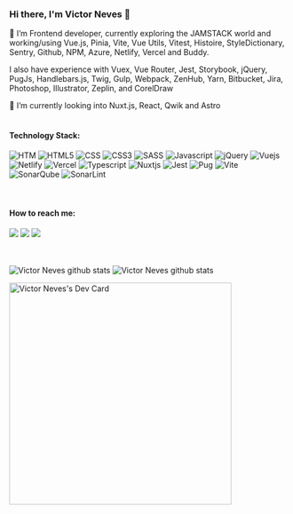 ### Hi there, I'm Victor Neves 👋


🔭 I’m Frontend developer, currently exploring the JAMSTACK world and working/using Vue.js, Pinia, Vite, Vue Utils, Vitest, Histoire, StyleDictionary, Sentry, Github, NPM, Azure, Netlify, Vercel and Buddy.

I also have experience with Vuex, Vue Router, Jest, Storybook, jQuery, PugJs, Handlebars.js, Twig, Gulp, Webpack, ZenHub, Yarn, Bitbucket, Jira, Photoshop, Illustrator, Zeplin, and CorelDraw


🌱 I’m currently looking into Nuxt.js, React, Qwik and Astro
<br/><br/>

#### Technology Stack:

![HTM](https://img.shields.io/badge/html-%23239120.svg?&style=for-the-badge&logo=html5&logoColor=white) ![HTML5](https://img.shields.io/badge/html5%20-%23E34F26.svg?&style=for-the-badge&logo=html5&logoColor=white) ![CSS](https://img.shields.io/badge/css-%23239120.svg?&style=for-the-badge&logo=css3&logoColor=white) ![CSS3](https://img.shields.io/badge/css3%20-%231572B6.svg?&style=for-the-badge&logo=css3&logoColor=white) ![SASS](https://img.shields.io/badge/sass%20-%23CC6699.svg?&style=for-the-badge&logo=sass&logoColor=white) ![Javascript](https://img.shields.io/badge/javascript-%23F7DF1E.svg?&style=for-the-badge&logo=javascript&logoColor=black) ![jQuery](https://img.shields.io/badge/jquery%20-%230769AD.svg?&style=for-the-badge&logo=jquery&logoColor=white) ![Vuejs](https://img.shields.io/badge/vuejs%20-%2335495e.svg?&style=for-the-badge&logo=vue.js&logoColor=%234FC08D) ![Netlify](https://img.shields.io/badge/netlify%20-00C7B7.svg?&style=for-the-badge&logo=netlify&logoColor=white) ![Vercel](https://img.shields.io/badge/vercel-%23000000.svg?style=for-the-badge&logo=vercel&logoColor=white) ![Typescript](https://img.shields.io/badge/TypeScript-3178C6?style=for-the-badge&labelColor=3178C6&logoColor=white&logo=typescript) ![Nuxtjs](https://img.shields.io/badge/Nuxt-002E3B?style=for-the-badge&logo=nuxtdotjs&logoColor=#00DC82) ![Jest](https://img.shields.io/badge/Jest-C21325?style=for-the-badge&labelColor=C21325&logoColor=white&logo=jest) ![Pug](https://img.shields.io/badge/Pug-A86454?style=for-the-badge&logo=pug&&logoColor=white) ![Vite](https://img.shields.io/badge/vite-%23646CFF.svg?style=for-the-badge&logo=vite&logoColor=white) ![SonarQube](https://img.shields.io/badge/SonarQube-black?style=for-the-badge&logo=sonarqube&logoColor=4E9BCD) ![SonarLint](https://img.shields.io/badge/SonarLint-CB2029?style=for-the-badge&logo=SONARLINT&logoColor=white)  
<br/><br/>

#### How to reach me:
[![](https://img.shields.io/badge/twitter-%231DA1F2.svg?&style=for-the-badge&logo=twitter&logoColor=white)](https://twitter.com/vitorneves) [![](https://img.shields.io/badge/linkedin-%230077B5.svg?&style=for-the-badge&logo=linkedin&logoColor=white)](https://www.linkedin.com/in/victorneves-frontend/) [![](https://img.shields.io/badge/github-%23100000.svg?&style=for-the-badge&logo=github&logoColor=white)](https://github.com/victorlmneves)

<br/><br/>
<img align="top" src="https://github-readme-stats.vercel.app/api?username=victorlmneves&show_icons=true&hide=stars&count_private=true&theme=dark&layout=compact" alt="Victor Neves github stats" /> <img align="top" src="https://github-readme-stats.vercel.app/api/top-langs/?username=victorlmneves&theme=dark&layout=compact&langs_count=8" alt="Victor Neves github stats" />

<!--
![Victor Neves github stats](https://github-readme-stats.vercel.app/api?username=victorlmneves&show_icons=true&hide=stars,contribs&count_private=true&theme=dark&layout=compact)
[![Top Langs](https://github-readme-stats.vercel.app/api/top-langs/?username=victorlmneves&theme=dark&layout=compact)](https://github.com/victorlmneves/github-readme-stats)
-->

<a href="https://app.daily.dev/victorneves"><img src="https://api.daily.dev/devcards/ea63b0883c6b4c2bba31bb7072494fc8.png?r=h4b" width="400" alt="Victor Neves's Dev Card"/></a>

<!--
**victorlmneves/victorlmneves** is a ✨ _special_ ✨ repository because its `README.md` (this file) appears on your GitHub profile.

Here are some ideas to get you started:

- 🔭 I’m currently working on ...
- 🌱 I’m currently learning ...
- 👯 I’m looking to collaborate on ...
- 🤔 I’m looking for help with ...
- 💬 Ask me about ...
- 📫 How to reach me: ...
- 😄 Pronouns: ...
- ⚡ Fun fact: ...
-->

